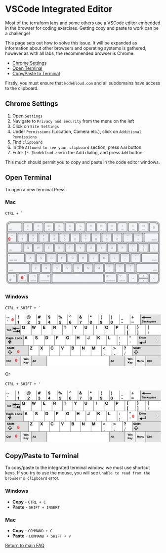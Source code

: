 # VSCode Integrated Editor

Most of the terraform labs and some others use a VSCode editor embedded in the browser for coding exercises. Getting copy and paste to work can be a challenge!

This page sets out how to solve this issue. It will be expanded as information about other browsers and operating systems is gathered, however as with all labs, the recommended browser is Chrome.

* [Chrome Settings](#chrome-settings)
* [Open Terminal](#open-terminal)
* [Copy/Paste to Terminal](#copypaste-to-terminal)

Firstly, you must ensure that `kodekloud.com` and all subdomains have access to the clipboard.

## Chrome Settings

1. Open `Settings`
1. Navigate to `Privacy and Security` from the menu on the left
1. Click on `Site Settings`
1. Under `Permissions` (Location, Camera etc.), click on `Additional Permissions`
1. Find `Clipboard`
1. In the `Allowed to see your clipboard` section, press `Add` button
1. Enter `[*.]kodekloud.com` in the Add dialog, and press `Add` button.

This much should permit you to copy and paste in the code editor windows.

## Open Terminal

To open a new terminal Press:

### Mac

``CTRL + ` ``

![Mac](../img/vs-terminal-mac.jpg)

### Windows

``CTRL + SHIFT + ` ``

![Windows-1](../img/vs-terminal-win1.jpg)

Or

`CTRL + SHIFT + '`

![Windows-2](../img/vs-terminal-win2.jpg)

## Copy/Paste to Terminal
To copy/paste to the integrated terminal window, we must use shortcut keys. If you try to use the mouse, you will see `Unable to read from the browser's clipboard` error.

### Windows

* **Copy** - `CTRL + C`
* **Paste** - `SHIFT + INSERT`

### Mac

* **Copy** - `COMMAND + C`
* **Paste** - `COMMAND + SHIFT + V`

[Return to main FAQ](../README.md)